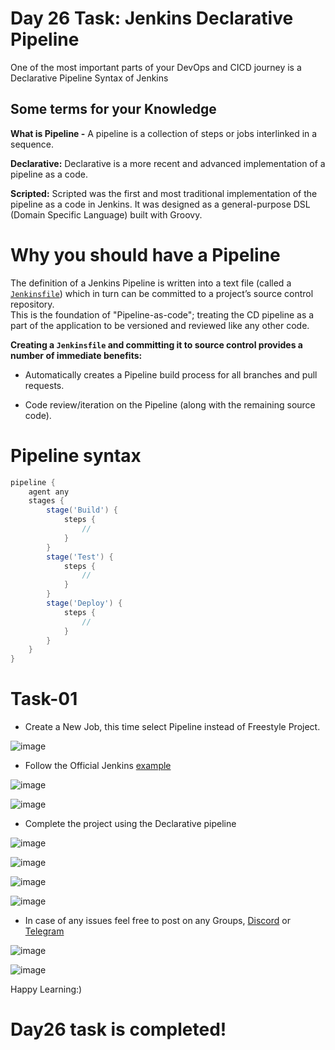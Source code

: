 # Day 26 Task: Jenkins Declarative Pipeline

  
One of the most important parts of your DevOps and CICD journey is a Declarative Pipeline Syntax of Jenkins
  

## Some terms for your Knowledge

**What is Pipeline -** A pipeline is a collection of steps or jobs interlinked in a sequence.

**Declarative:** Declarative is a more recent and advanced implementation of a pipeline as a code.

**Scripted:** Scripted was the first and most traditional implementation of the pipeline as a code in Jenkins. It was designed as a general-purpose DSL (Domain Specific Language) built with Groovy.

# Why you should have a Pipeline

The definition of a Jenkins Pipeline is written into a text file (called a  [`Jenkinsfile`](https://www.jenkins.io/doc/book/pipeline/jenkinsfile)) which in turn can be committed to a project’s source control repository.  
This is the foundation of "Pipeline-as-code"; treating the CD pipeline as a part of the application to be versioned and reviewed like any other code.

**Creating a  `Jenkinsfile`  and committing it to source control provides a number of immediate benefits:**

-   Automatically creates a Pipeline build process for all branches and pull requests.
    
-   Code review/iteration on the Pipeline (along with the remaining source code).


# Pipeline syntax

````groovy
pipeline {
    agent any 
    stages {
        stage('Build') { 
            steps {
                // 
            }
        }
        stage('Test') { 
            steps {
                // 
            }
        }
        stage('Deploy') { 
            steps {
                // 
            }
        }
    }
}
````

  
# Task-01

- Create a New Job, this time select Pipeline instead of Freestyle Project.

![image](https://user-images.githubusercontent.com/117350787/235579649-fae9b350-3344-475b-9ced-185aa7785e8c.png)

- Follow the Official Jenkins [example](https://www.jenkins.io/doc/pipeline/tour/hello-world/)

![image](https://user-images.githubusercontent.com/117350787/235579885-ec8aa6c5-d71c-4422-84be-c6f4692d80ba.png)

![image](https://user-images.githubusercontent.com/117350787/235580064-26b8bdbc-468a-4cea-b771-ffdc087a9e35.png)

- Complete the project using the Declarative pipeline

![image](https://user-images.githubusercontent.com/117350787/235580148-5ab4a7e2-f200-4a32-9925-b1b9301f3caf.png)

![image](https://user-images.githubusercontent.com/117350787/235580291-6be62984-ad1b-4868-8f19-f90939891f8b.png)

![image](https://user-images.githubusercontent.com/117350787/235580396-5710bf4d-a95a-4fdd-a144-f92b35c77ebb.png)

![image](https://user-images.githubusercontent.com/117350787/235580541-2c468ff1-b2e7-4609-9193-c7ddb4252494.png)

- In case of any issues feel free to post on any Groups, [Discord](https://discord.gg/Q6ntmMtH) or [Telegram](https://t.me/trainwithshubham)

![image](https://user-images.githubusercontent.com/117350787/235582028-a238cbab-f7e7-47ea-b31b-132aa2cd328c.png)

![image](https://user-images.githubusercontent.com/117350787/235580727-0072bf5d-ff43-44dc-a774-52b046f518e2.png)

Happy Learning:)

# Day26 task is completed!
